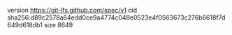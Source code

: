 version https://git-lfs.github.com/spec/v1
oid sha256:d89c2578a64edd0ce9a4774c048e0523e4f0563673c276b6618f7d649d618db1
size 8649
